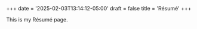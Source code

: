 +++
date = '2025-02-03T13:14:12-05:00'
draft = false
title = 'Résumé'
+++

This is my Résumé page.
